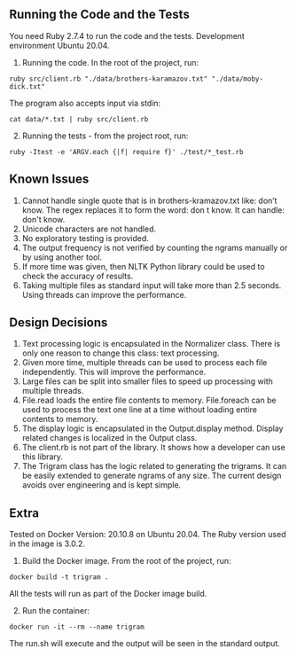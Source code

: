 ## Running the Code and the Tests

You need Ruby 2.7.4 to run the code and the tests. Development environment Ubuntu 20.04.

1. Running the code. In the root of the project, run:

```
ruby src/client.rb "./data/brothers-karamazov.txt" "./data/moby-dick.txt"
```

The program also accepts input via stdin:  

```
cat data/*.txt | ruby src/client.rb
```

2. Running the tests - from the project root, run:

```
ruby -Itest -e 'ARGV.each {|f| require f}' ./test/*_test.rb
```
  

## Known Issues

  

1. Cannot handle single quote that is in brothers-kramazov.txt like: don’t know. The regex
replaces it to form the word: don t know. It can handle: don't know.
2. Unicode characters are not handled.
3. No exploratory testing is provided.
4. The output frequency is not verified by counting the ngrams manually or by using another tool.
5. If more time was given, then NLTK Python library could be used to check the accuracy of results.
6. Taking multiple files as standard input will take more than 2.5 seconds. Using threads can improve the performance.

## Design Decisions

  

1. Text processing logic is encapsulated in the Normalizer class. There is only one reason to change this class: text processing.
2. Given more time, multiple threads can be used to process each file independently. This will improve the performance.
3. Large files can be split into smaller files to speed up processing with multiple threads.
4. File.read loads the entire file contents to memory. File.foreach can be used to process the text one line at a time without loading entire contents to memory.
5. The display logic is encapsulated in the Output.display method. Display related changes is localized in the Output class.
6. The client.rb is not part of the library. It shows how a developer can use this library.
7. The Trigram class has the logic related to generating the trigrams. It can be easily extended to generate ngrams of any size. The current design avoids over engineering and is kept simple.

## Extra

Tested on Docker Version: 20.10.8 on Ubuntu 20.04. The Ruby version used in the image is 3.0.2.

1. Build the Docker image. From the root of the project, run:  

```
docker build -t trigram .
```

All the tests will run as part of the Docker image build.

2. Run the container:

```
docker run -it --rm --name trigram
```

The run.sh will execute and the output will be seen in the standard output.
